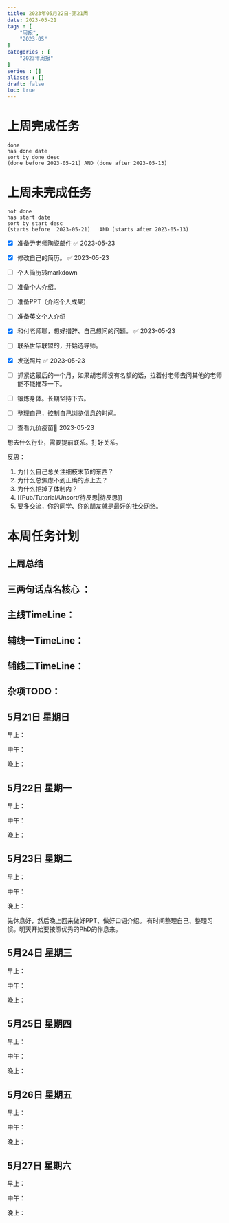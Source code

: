 ```yaml
---
title: 2023年05月22日-第21周
date: 2023-05-21
tags : [
	"周报",
	"2023-05"
]
categories : [
	"2023年周报"
]
series : []
aliases : []
draft: false
toc: true
---
```

# 上周完成任务
```tasks
done
has done date
sort by done desc
(done before 2023-05-21) AND (done after 2023-05-13)
```

# 上周未完成任务
```tasks
not done
has start date
sort by start desc
(starts before  2023-05-21)   AND (starts after 2023-05-13) 

```


- [x] 准备尹老师陶瓷邮件 ✅ 2023-05-23
- [x] 修改自己的简历。 ✅ 2023-05-23
- [ ] 个人简历转markdown
- [ ] 准备个人介绍。
- [ ] 准备PPT（介绍个人成果）
- [ ] 准备英文个人介绍
- [x] 和付老师聊，想好措辞、自己想问的问题。 ✅ 2023-05-23
- [ ] 联系世毕联盟的，开始选导师。
- [x] 发送照片 ✅ 2023-05-23
- [ ] 抓紧这最后的一个月，如果胡老师没有名额的话，拉着付老师去问其他的老师能不能推荐一下。
- [ ] 锻炼身体。长期坚持下去。
- [ ] 整理自己，控制自己浏览信息的时间。
- [ ] 查看九价疫苗🛫 2023-05-23 


想去什么行业，需要提前联系。打好关系。

反思：
1. 为什么自己总关注细枝末节的东西？
3. 为什么总焦虑不到正确的点上去？
4. 为什么拒掉了体制内？
5. [[Pub/Tutorial/Unsort/待反思|待反思]]
6. 要多交流，你的同学、你的朋友就是最好的社交网络。


# 本周任务计划

## 上周总结

## 三两句话点名核心 ：

## 主线TimeLine：

## 辅线一TimeLine：

## 辅线二TimeLine：

## 杂项TODO：



## 5月21日 星期日  
早上：

中午：

晚上：

## 5月22日 星期一  
早上：

中午：

晚上：

## 5月23日 星期二  
早上：

中午：

晚上：

先休息好，然后晚上回来做好PPT、做好口语介绍。
有时间整理自己、整理习惯。明天开始要按照优秀的PhD的作息来。


## 5月24日 星期三  
早上：

中午：

晚上：

## 5月25日 星期四  
早上：

中午：

晚上：

## 5月26日 星期五  
早上：

中午：

晚上：

## 5月27日 星期六  
早上：

中午：

晚上：




